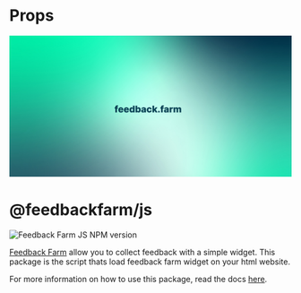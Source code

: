 # Props

![Banner](../../media/banner.jpeg)

# @feedbackfarm/js

![Feedback Farm JS NPM version](https://img.shields.io/npm/v/@feedbackfarm/js/latest?color=red&label=%40feedbackfarm%2Fjs&registry_uri=https%3A%2F%2Fregistry.npmjs.com)

[Feedback Farm](https://feedback.farm?ref=react-package) allow you to collect feedback with a simple widget. This package is the script thats load feedback farm widget on your html website.

For more information on how to use this package, read the docs [here](https://docs.feedback.farm).
